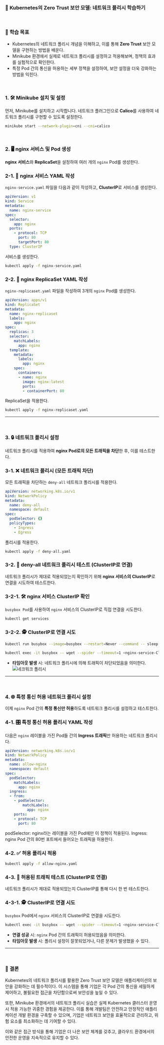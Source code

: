 ### 🌟 **Kubernetes의 Zero Trust 보안 모델: 네트워크 폴리시 학습하기**
<br>

### 🎯 **학습 목표**

- Kubernetes의 네트워크 폴리시 개념을 이해하고, 이를 통해 **Zero Trust** 보안 모델을 구현하는 방법을 배운다.
- Minikube 환경에서 실제로 네트워크 폴리시를 설정하고 적용해보며, 정책의 효과를 실험적으로 확인한다.
- 특정 Pod 간의 통신을 허용하는 세부 정책을 설정하여, 보안 설정을 더욱 강화하는 방법을 익힌다.

<br>

### 1. 🛠️ **Minikube 설치 및 설정**

먼저, Minikube를 설치하고 시작합니다. 네트워크 플러그인으로 **Calico**를 사용하여 네트워크 폴리시를 구현할 수 있도록 설정한다.

```bash
minikube start --network-plugin=cni --cni=calico
```
<br>

### 2. 🖥️ **nginx 서비스 및 Pod 생성**

**nginx 서비스**와 **ReplicaSet**을 설정하여 여러 개의 `nginx` Pod를 생성한다.



### 2-1. 🔧 **nginx 서비스 YAML 작성**

`nginx-service.yaml` 파일을 다음과 같이 작성하고, **ClusterIP**로 서비스를 생성한다.

```yaml
apiVersion: v1
kind: Service
metadata:
  name: nginx-service
spec:
  selector:
    app: nginx
  ports:
    - protocol: TCP
      port: 80
      targetPort: 80
  type: ClusterIP
```

서비스를 생성한다.

```bash
kubectl apply -f nginx-service.yaml
```



### 2-2. 📂 **nginx ReplicaSet YAML 작성**

`nginx-replicaset.yaml` 파일을 작성하여 3개의 `nginx` Pod를 생성한다.

```yaml
apiVersion: apps/v1
kind: ReplicaSet
metadata:
  name: nginx-replicaset
  labels:
    app: nginx
spec:
  replicas: 3
  selector:
    matchLabels:
      app: nginx
  template:
    metadata:
      labels:
        app: nginx
    spec:
      containers:
      - name: nginx
        image: nginx:latest
        ports:
        - containerPort: 80
```

ReplicaSet을 적용한다.

```bash
kubectl apply -f nginx-replicaset.yaml
```

---
<br>

### 3. 🔒 **네트워크 폴리시 설정**

네트워크 폴리시를 적용하여 **nginx Pod로의 모든 트래픽을 차단**한 후, 이를 테스트한다.

### 3-1. ❌ **네트워크 폴리시 (모든 트래픽 차단)**

모든 트래픽을 차단하는 `deny-all` 네트워크 폴리시를 적용한다.

```yaml
apiVersion: networking.k8s.io/v1
kind: NetworkPolicy
metadata:
  name: deny-all
  namespace: default
spec:
  podSelector: {}
  policyTypes:
    - Ingress
    - Egress
```

폴리시를 적용한다.

```bash
kubectl apply -f deny-all.yaml
```

### 3-2. 🚫 **deny-all 네트워크 폴리시 테스트 (ClusterIP로 연결)**

네트워크 폴리시가 제대로 적용되었는지 확인하기 위해 **nginx 서비스의 ClusterIP**로 연결을 시도하여 테스트한다.

### 3-2-1. 🛠️ **nginx 서비스 ClusterIP 확인**
`busybox Pod`를 사용하여 `nginx` 서비스의 ClusterIP로 직접 연결을 시도한다.
```bash
kubectl get services
```

### 3-2-2. 🕵️ **ClusterIP로 연결 시도**

```bash
kubectl run busybox --image=busybox --restart=Never --command -- sleep 3600

kubectl exec -it busybox -- wget --spider --timeout=1 <nginx-service-ClusterIP>
```
- **타임아웃 발생** 시: 네트워크 폴리시에 의해 트래픽이 차단되었음을 의미한다.
![네크워크 폴리시](https://github.com/user-attachments/assets/82c0ac22-28ba-421c-af0a-f0661b99b948)

---
<br>

### 4. 🌐 **특정 통신 허용 네트워크 폴리시 설정**

이제 `nginx` Pod 간의 **특정 통신만 허용**하도록 네트워크 폴리시를 설정하고 테스트한다.

### 4-1. 🎛️ **특정 통신 허용 폴리시 YAML 작성**

다음은 `nginx` 레이블을 가진 Pod들 간의 **Ingress 트래픽**만 허용하는 네트워크 폴리시다.

```yaml
apiVersion: networking.k8s.io/v1
kind: NetworkPolicy
metadata:
  name: allow-nginx
  namespace: default
spec:
  podSelector:
    matchLabels:
      app: nginx
  ingress:
  - from:
    - podSelector:
        matchLabels:
          app: nginx
    ports:
    - protocol: TCP
      port: 80
```
  podSelector: nginx라는 레이블을 가진 Pod에만 이 정책이 적용된다.
  Ingress: nginx Pod 간의 80번 포트에서 들어오는 트래픽을 허용한다.

### 4-2. ✅ **허용 폴리시 적용**

```bash
kubectl apply -f allow-nginx.yaml
```

### 4-3. 🔄 **허용된 트래픽 테스트 (ClusterIP로 연결)**
  네트워크 폴리시가 제대로 적용되었는지 ClusterIP를 통해 다시 한 번 테스트한다.
### 4-3-1. 🕵️ **ClusterIP로 연결 시도**
  `busybox` Pod에서 `nginx` 서비스의 ClusterIP로 연결을 시도한다.
```bash
kubectl exec -it busybox -- wget --spider --timeout=1 <nginx-service-ClusterIP>
```
- **연결 성공** 시: `nginx` Pod 간의 트래픽이 허용되었음을 의미한다.
- **타임아웃 발생** 시: 폴리시 설정이 잘못되었거나, 다른 문제가 발생했을 수 있다.

---
<br>

### 📝 **결론**

Kubernetes의 네트워크 폴리시를 활용한 Zero Trust 보안 모델은 애플리케이션의 보안을 강화하는 데 필수적이다. 이 시스템을 통해 기업은 각 Pod 간의 통신을 세밀하게 제어하고, 불필요한 접근을 차단함으로써 보안성을 높일 수 있다.

또한, Minikube 환경에서의 네트워크 폴리시 실습은 실제 Kubernetes 클러스터 운영 시 적용 가능한 귀중한 경험을 제공한다. 이를 통해 개발팀은 안전하고 안정적인 애플리케이션 개발 환경을 구축할 수 있으며, 기업은 네트워크 보안을 효율적으로 관리하고, 위험 요소를 최소화하는 데 기여할 수 있다.

이와 같은 접근 방식을 통해 기업은 더 나은 보안 체계를 갖추고, 클라우드 환경에서의 안전한 운영을 지속적으로 유지할 수 있다.
